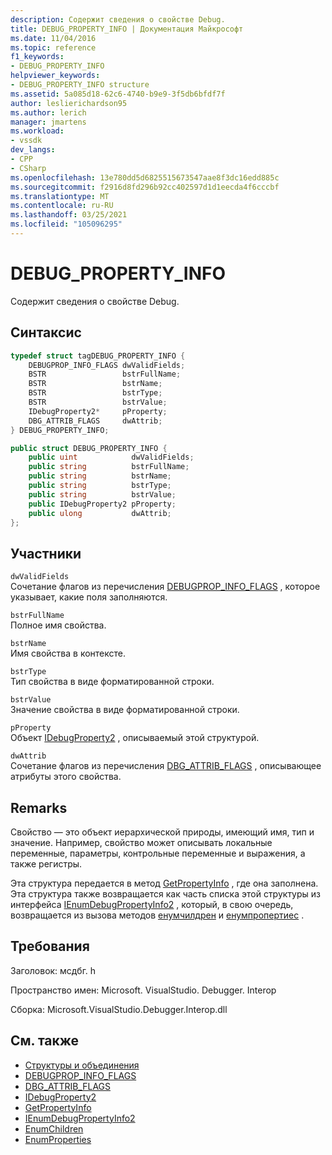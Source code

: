 ```yaml
---
description: Содержит сведения о свойстве Debug.
title: DEBUG_PROPERTY_INFO | Документация Майкрософт
ms.date: 11/04/2016
ms.topic: reference
f1_keywords:
- DEBUG_PROPERTY_INFO
helpviewer_keywords:
- DEBUG_PROPERTY_INFO structure
ms.assetid: 5a085d18-62c6-4740-b9e9-3f5db6bfdf7f
author: leslierichardson95
ms.author: lerich
manager: jmartens
ms.workload:
- vssdk
dev_langs:
- CPP
- CSharp
ms.openlocfilehash: 13e780dd5d6825515673547aae8f3dc16edd885c
ms.sourcegitcommit: f2916d8fd296b92cc402597d1d1eecda4f6cccbf
ms.translationtype: MT
ms.contentlocale: ru-RU
ms.lasthandoff: 03/25/2021
ms.locfileid: "105096295"
---
```

# <a name="debug_property_info"></a>DEBUG_PROPERTY_INFO
Содержит сведения о свойстве Debug.

## <a name="syntax"></a>Синтаксис

```cpp
typedef struct tagDEBUG_PROPERTY_INFO {
    DEBUGPROP_INFO_FLAGS dwValidFields;
    BSTR                 bstrFullName;
    BSTR                 bstrName;
    BSTR                 bstrType;
    BSTR                 bstrValue;
    IDebugProperty2*     pProperty;
    DBG_ATTRIB_FLAGS     dwAttrib;
} DEBUG_PROPERTY_INFO;
```

```csharp
public struct DEBUG_PROPERTY_INFO {
    public uint            dwValidFields;
    public string          bstrFullName;
    public string          bstrName;
    public string          bstrType;
    public string          bstrValue;
    public IDebugProperty2 pProperty;
    public ulong           dwAttrib;
};
```

## <a name="members"></a>Участники
`dwValidFields`\
Сочетание флагов из перечисления [DEBUGPROP_INFO_FLAGS](../../../extensibility/debugger/reference/debugprop-info-flags.md) , которое указывает, какие поля заполняются.

`bstrFullName`\
Полное имя свойства.

`bstrName`\
Имя свойства в контексте.

`bstrType`\
Тип свойства в виде форматированной строки.

`bstrValue`\
Значение свойства в виде форматированной строки.

`pProperty`\
Объект [IDebugProperty2](../../../extensibility/debugger/reference/idebugproperty2.md) , описываемый этой структурой.

`dwAttrib`\
Сочетание флагов из перечисления [DBG_ATTRIB_FLAGS](../../../extensibility/debugger/reference/dbg-attrib-flags.md) , описывающее атрибуты этого свойства.

## <a name="remarks"></a>Remarks
Свойство — это объект иерархической природы, имеющий имя, тип и значение. Например, свойство может описывать локальные переменные, параметры, контрольные переменные и выражения, а также регистры.

Эта структура передается в метод [GetPropertyInfo](../../../extensibility/debugger/reference/idebugproperty2-getpropertyinfo.md) , где она заполнена. Эта структура также возвращается как часть списка этой структуры из интерфейса [IEnumDebugPropertyInfo2](../../../extensibility/debugger/reference/ienumdebugpropertyinfo2.md) , который, в свою очередь, возвращается из вызова методов [енумчилдрен](../../../extensibility/debugger/reference/idebugproperty2-enumchildren.md) и [енумпропертиес](../../../extensibility/debugger/reference/idebugstackframe2-enumproperties.md) .

## <a name="requirements"></a>Требования
Заголовок: мсдбг. h

Пространство имен: Microsoft. VisualStudio. Debugger. Interop

Сборка: Microsoft.VisualStudio.Debugger.Interop.dll

## <a name="see-also"></a>См. также
- [Структуры и объединения](../../../extensibility/debugger/reference/structures-and-unions.md)
- [DEBUGPROP_INFO_FLAGS](../../../extensibility/debugger/reference/debugprop-info-flags.md)
- [DBG_ATTRIB_FLAGS](../../../extensibility/debugger/reference/dbg-attrib-flags.md)
- [IDebugProperty2](../../../extensibility/debugger/reference/idebugproperty2.md)
- [GetPropertyInfo](../../../extensibility/debugger/reference/idebugproperty2-getpropertyinfo.md)
- [IEnumDebugPropertyInfo2](../../../extensibility/debugger/reference/ienumdebugpropertyinfo2.md)
- [EnumChildren](../../../extensibility/debugger/reference/idebugproperty2-enumchildren.md)
- [EnumProperties](../../../extensibility/debugger/reference/idebugstackframe2-enumproperties.md)
